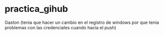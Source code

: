 # practica_gihub
Gaston (tenia que hacer un cambio en el registro de windows por que tenia problemas con las credenciales cuando hacia el push)